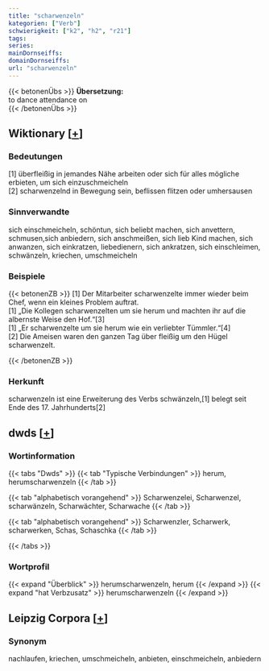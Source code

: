 ```yaml
---
title: "scharwenzeln"
kategorien: ["Verb"]
schwierigkeit: ["k2", "h2", "r21"]
tags:
series:
mainDornseiffs:
domainDornseiffs:
url: "scharwenzeln"
---
```


{{< betonenÜbs >}}
**Übersetzung:**  
to dance attendance on  
{{< /betonenÜbs >}}

## Wiktionary [[+](https://de.wiktionary.org/wiki/scharwenzeln)]

### Bedeutungen
[1] überfleißig in jemandes Nähe arbeiten oder sich für alles mögliche erbieten, um sich einzuschmeicheln  
[2] scharwenzelnd in Bewegung sein, beflissen flitzen oder umhersausen  

### Sinnverwandte
sich einschmeicheln, schöntun, sich beliebt machen, sich anvettern, schmusen,sich anbiedern, sich anschmeißen, sich lieb Kind machen, sich anwanzen, sich einkratzen, liebedienern, sich ankratzen, sich einschleimen, schwänzeln, kriechen, umschmeicheln  

### Beispiele
{{< betonenZB >}}
[1] Der Mitarbeiter scharwenzelte immer wieder beim Chef, wenn ein kleines Problem auftrat.  
[1] „Die Kollegen scharwenzelten um sie herum und machten ihr auf die albernste Weise den Hof.“[3]  
[1] „Er scharwenzelte um sie herum wie ein verliebter Tümmler.“[4]  
[2] Die Ameisen waren den ganzen Tag über fleißig um den Hügel scharwenzelt.  

{{< /betonenZB >}}
### Herkunft
scharwenzeln ist eine Erweiterung des Verbs schwänzeln,[1] belegt seit Ende des 17. Jahrhunderts[2]  



## dwds [[+](https://www.dwds.de/wb/scharwenzeln)]

### Wortinformation
{{< tabs "Dwds" >}}
{{< tab "Typische Verbindungen" >}}
herum, herumscharwenzeln
{{< /tab >}}

{{< tab "alphabetisch vorangehend" >}}
Scharwenzelei, Scharwenzel, scharwänzeln, Scharwächter, Scharwache
{{< /tab >}}

{{< tab "alphabetisch vorangehend" >}}
Scharwenzler, Scharwerk, scharwerken, Schas, Schaschka
{{< /tab >}}

{{< /tabs >}}

### Wortprofil
{{< expand "Überblick" >}} herumscharwenzeln, herum {{< /expand >}}
{{< expand "hat Verbzusatz" >}} herumscharwenzeln {{< /expand >}}

## Leipzig Corpora [[+](https://corpora.uni-leipzig.de/en/res?word=scharwenzeln&corpusId=deu_newscrawl-public_2018)]


### Synonym
nachlaufen, kriechen, umschmeicheln, anbieten, einschmeicheln, anbiedern


